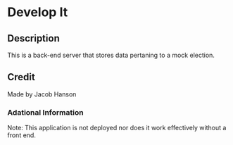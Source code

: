 # Develop It

## Description
This is a back-end server that stores data pertaning to a mock election.

## Credit
Made by Jacob Hanson

### Adational Information
Note: This application is not deployed nor does it work effectively without a front end.
